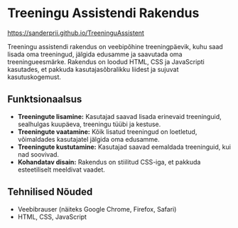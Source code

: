 # Treeningu Assistendi Rakendus

https://sanderprii.github.io/TreeninguAssistent


Treeningu assistendi rakendus on veebipõhine treeningpäevik, kuhu saad lisada oma treeningud, jälgida edusamme ja saavutada oma treeningueesmärke. Rakendus on loodud HTML, CSS ja JavaScripti kasutades, et pakkuda kasutajasõbralikku liidest ja sujuvat kasutuskogemust.

## Funktsionaalsus

- **Treeningute lisamine:** Kasutajad saavad lisada erinevaid treeninguid, sealhulgas kuupäeva, treeningu tüübi ja kestuse.
- **Treeningute vaatamine:** Kõik lisatud treeningud on loetletud, võimaldades kasutajatel jälgida oma edusamme.
- **Treeningute kustutamine:** Kasutajad saavad eemaldada treeninguid, kui nad soovivad.
- **Kohandatav disain:** Rakendus on stiilitud CSS-iga, et pakkuda esteetiliselt meeldivat vaadet.

## Tehnilised Nõuded

- Veebibrauser (näiteks Google Chrome, Firefox, Safari)
- HTML, CSS, JavaScript

